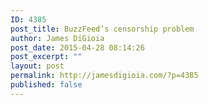 ```yaml
---
ID: 4385
post_title: BuzzFeed’s censorship problem
author: James DiGioia
post_date: 2015-04-28 08:14:26
post_excerpt: ""
layout: post
permalink: http://jamesdigioia.com/?p=4385
published: false
---
```

